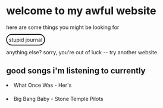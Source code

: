 <html lang="en">
<head>
<meta charset="utf-8">
<title>index page</title>
<style>

ul {
list-style-type: none;
  margin: 0;
padding: 0;
}

body {
}
table, th, td {
  border: 1px solid;
}

table {
  width: 100%;
}
li {
  margin-bottom: 20px;
}
a {
  text-decoration: none;
  padding: 5px;
  border: 2px solid black;
  border-radius: 15px;
  background-color: white;
}
a:hover{
background: blue;
color: white;
}
a:active {
  background:red;
}
}

body {
  margin: 0;
  font-family: serif;
}

.header {
  overflow: hidden;
  background-image: url("jermaheader.jpg");
  background-size: contain;
  padding: 1px 1px;
  display:flex;
  justify-content: space-between;
  width: 100vw;
}

.header a {
  float: left;
  color: black;
  text-align: center;
  padding: 12px;
  text-decoration: none;
  font-size: 18px;
  line-height: 25px;
  border-radius: 4px;
}

.header a.logo {
  font-size: 25px;
  font-weight: bold;
}

.header a:hover {
  background-color: #ddd;
  color: black;
}

.header a.active {
  background-color: dodgerblue;
  color: white;
}

/*
.header-right {
  float: right;
}*/

@media screen and (max-width: 500px) {
  .header a {
    float: none;
    display: block;
    text-align: left;
  }
}

#wrap {
  height:200px;
  position: relative;
  margin-bottom: 100px;
  margin-top: 20px;
  display: flex;
  flex-wrap: wrap;
  justify-content: space-evenly;
}

#box1 {
  background: linear-gradient(to top, #005aa7, #fffde4);
  border: 3px solid black;
  border-radius: 10px;
  padding: 10px;
}

#box2 {
  background: linear-gradient(to bottom, #ed213a, #93291e);
  border: 3px solid black;
  border-radius: 10px;
  padding: 10px;
  flex-grow: 4;
}

#box3 {
background: linear-gradient(to right, #636363, #a2ab58);
  border: 3px solid black;
  border-radius: 10px;
}

.container {  display: grid;
  grid-template-columns: 2fr 4.8fr 2fr;
  grid-template-rows: 0.4fr 2.1fr;
  grid-auto-columns: 1fr;
  gap: 10px 10px;
  grid-auto-flow: row;
  grid-template-areas:
    "header header header"
    "side-left center side-right";
}

.side-left { grid-area: side-left; }

.center { grid-area: center; }

.side-right { grid-area: side-right; }

.header { grid-area: header; }


</style>
</head>

<body>
  <h1>welcome to my awful website</h1>
  here are some things you might be looking for<br>
  <br>
  <a href="journal.html">stupid journal</a>
  <br>
  <br>
anything else? sorry, you're out of luck -- try another website
  <h2>good songs i'm listening to currently</h2>
  <li> What Once Was - Her's 
<li> Big Bang Baby - Stone Temple Pilots </li> 
</body>
</html>
